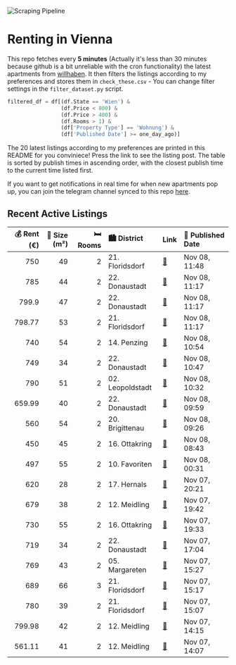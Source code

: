 ![Scraping Pipeline](https://github.com/AthomsG/renting-in-vienna/actions/workflows/run_pipeline.yml/badge.svg)


# Renting in Vienna

This repo fetches every **5 minutes** (Actually it's less than 30 minutes because github is a bit unreliable with the cron functionality) the latest apartments from [willhaben](https://www.willhaben.at/).
It then filters the listings according to my preferences and stores them in `check_these.csv` - You can change filter settings in the `filter_dataset.py` script.

```python
filtered_df = df[(df.State == 'Wien') & 
                 (df.Price < 800) &
                 (df.Price > 400) &
                 (df.Rooms > 1) &
                 (df['Property Type'] == 'Wohnung') &
                 (df['Published Date'] >= one_day_ago)]
```

The 20 latest listings according to my preferences are printed in this README for you conviniece! Press the link to see the listing post.
The table is sorted by publish times in ascending order, with the closest publish time to the current time listed first.

If you want to get notifications in real time for when new apartments pop up, you can join the telegram channel synced to this repo [here](https://t.me/+1HPAYOf5BSsyNTlk).

## Recent Active Listings

|   💰 Rent (€) |   📏 Size (m²) |   🛏️ Rooms | 🏙️ District      | Link                                                                                                                                                                                                                                                         | 📅 Published Date   |
|-------------:|--------------:|-----------:|:-----------------|:-------------------------------------------------------------------------------------------------------------------------------------------------------------------------------------------------------------------------------------------------------------|:-------------------|
|       750    |            49 |          2 | 21. Floridsdorf  | [🔗](https://www.willhaben.at/iad/immobilien/d/mietwohnungen/wien/wien-1210-floridsdorf/2-zimmer-dachgeschosswohnung-%2A%2Awarmmiete%2A%2Aohne-provision%2A%2Abusstation-vor-der-haust%C3%BCre%2A%2A-2030561384/)                                             | Nov 08, 11:48      |
|       785    |            44 |          2 | 22. Donaustadt   | [🔗](https://www.willhaben.at/iad/immobilien/d/mietwohnungen/wien/wien-1220-donaustadt/2-zimmer-neubauwohnung-inkl.-komplettk%C3%BCche-loggia-au%C3%9Fenfl%C3%A4che-und-kellerabteil-/-k2-48-1231874088/)                                                     | Nov 08, 11:17      |
|       799.9  |            47 |          2 | 22. Donaustadt   | [🔗](https://www.willhaben.at/iad/immobilien/d/mietwohnungen/wien/wien-1220-donaustadt/ruhige-zweizimmerwohnung-mit-morgensonne-%2B%2B%2B-neubau-1844247074/)                                                                                                 | Nov 08, 11:17      |
|       798.77 |            53 |          2 | 21. Floridsdorf  | [🔗](https://www.willhaben.at/iad/immobilien/d/mietwohnungen/wien/wien-1210-floridsdorf/moderne-zweizimmerwohnung-mit-en-suite-bad-1400223763/)                                                                                                               | Nov 08, 11:17      |
|       740    |            54 |          2 | 14. Penzing      | [🔗](https://www.willhaben.at/iad/immobilien/d/mietwohnungen/wien/wien-1140-penzing/2---zimmer-m%C3%B6blierte-wohnung-mit-loggia-und-garage-beim-hansch-krankenhaus-1925589710/)                                                                              | Nov 08, 10:54      |
|       749    |            34 |          2 | 22. Donaustadt   | [🔗](https://www.willhaben.at/iad/immobilien/d/mietwohnungen/wien/wien-1220-donaustadt/charmante-wohnungen-in-der-n%C3%A4he-der-seestadt%21-1461597180/)                                                                                                      | Nov 08, 10:47      |
|       790    |            51 |          2 | 02. Leopoldstadt | [🔗](https://www.willhaben.at/iad/immobilien/d/mietwohnungen/wien/wien-1020-leopoldstadt/traumhafte-zweizimmerwohnung-in-bestlage-2035966752/)                                                                                                                | Nov 08, 10:32      |
|       659.99 |            40 |          2 | 22. Donaustadt   | [🔗](https://www.willhaben.at/iad/immobilien/d/mietwohnungen/wien/wien-1220-donaustadt/2-zimmer-neubauwohnung-inkl.-k%C3%BCche-balkon-au%C3%9Fenfl%C3%A4che-und-kellerabteil-/-sp64-top-2-31-960984751/)                                                      | Nov 08, 09:59      |
|       560    |            54 |          2 | 20. Brigittenau  | [🔗](https://www.willhaben.at/iad/immobilien/d/mietwohnungen/wien/wien-1200-brigittenau/direktvergabe-gemeindewohnung-2-zimmer-%28generalsaniert%29-2080958038/)                                                                                              | Nov 08, 09:26      |
|       450    |            45 |          2 | 16. Ottakring    | [🔗](https://www.willhaben.at/iad/immobilien/d/mietwohnungen/wien/wien-1160-ottakring/gemeindewohnung-direktvergabe-vormerkschein-vor-30.9.2024-%28mit-begr%C3%BCndetem-wohnbedarf%29-1578879730/)                                                            | Nov 08, 08:43      |
|       497    |            55 |          2 | 10. Favoriten    | [🔗](https://www.willhaben.at/iad/immobilien/d/mietwohnungen/wien/wien-1100-favoriten/gemeindewohnung-mit-wundersch%C3%B6ner-aussicht-1972336147/)                                                                                                            | Nov 08, 00:31      |
|       620    |            28 |          2 | 17. Hernals      | [🔗](https://www.willhaben.at/iad/immobilien/d/mietwohnungen/wien/wien-1170-hernals/zweitwohnung-%7C-studentenwohnung-795194672/)                                                                                                                             | Nov 07, 20:21      |
|       679    |            38 |          2 | 12. Meidling     | [🔗](https://www.willhaben.at/iad/immobilien/d/mietwohnungen/wien/wien-1120-meidling/urbanes-wohnen-in-deiner-neuen-2-zimmerwohnung-mit-balkon-im-wildgarten-1852290692/)                                                                                     | Nov 07, 19:42      |
|       730    |            55 |          2 | 16. Ottakring    | [🔗](https://www.willhaben.at/iad/immobilien/d/mietwohnungen/wien/wien-1160-ottakring/provisionsfrei-f%C3%BCr-den-mieter%21-hasnerstra%C3%9Fe-hofruhelage-altbauerstbezug-55m%C2%B2-neue-komplettk%C3%BCche-wg-eignung%21-studenten-bevorzugt%21-1039056920/) | Nov 07, 19:33      |
|       719    |            34 |          2 | 22. Donaustadt   | [🔗](https://www.willhaben.at/iad/immobilien/d/mietwohnungen/wien/wien-1220-donaustadt/1220-wien---kirschbl%C3%BCtenpark---u1-n%C3%A4he-kagran---helle-hofseitige-ruhige-singlewohnung---provisionsfrei-1906948080/)                                          | Nov 07, 17:04      |
|       769    |            43 |          2 | 05. Margareten   | [🔗](https://www.willhaben.at/iad/immobilien/d/mietwohnungen/wien/wien-1050-margareten/sonnige-topmiete---erstbezug-1664639619/)                                                                                                                              | Nov 07, 15:27      |
|       689    |            66 |          3 | 21. Floridsdorf  | [🔗](https://www.willhaben.at/iad/immobilien/d/mietwohnungen/wien/wien-1210-floridsdorf/vermietung-3-zimmer-wohnung-2100524494/)                                                                                                                              | Nov 07, 15:17      |
|       780    |            39 |          2 | 21. Floridsdorf  | [🔗](https://www.willhaben.at/iad/immobilien/d/mietwohnungen/wien/wien-1210-floridsdorf/top-gepflegte-helle-2-zimmer-wohnung-mit-balkon-in-ruhiger-lage-1654625958/)                                                                                          | Nov 07, 15:07      |
|       799.98 |            42 |          2 | 12. Meidling     | [🔗](https://www.willhaben.at/iad/immobilien/d/mietwohnungen/wien/wien-1120-meidling/gem%C3%BCtliche-2-zimmer-wohnung-mit-balkon---n%C3%A4he-meidlinger-hauptstra%C3%9Fe%21-2134798976/)                                                                      | Nov 07, 14:15      |
|       561.11 |            41 |          2 | 12. Meidling     | [🔗](https://www.willhaben.at/iad/immobilien/d/mietwohnungen/wien/wien-1120-meidling/in-sanierung---n%C3%A4he-u4-/-u6-ii-terrasse-im-garten-ii-2-zimmer-mit-separater-k%C3%BCche-ii-beim-gaudenzdorfer-g%C3%BCrtel-798182927/)                                | Nov 07, 14:07      |
